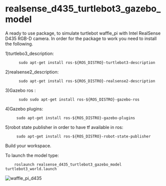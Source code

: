 # realsense_d435_turtlebot3_gazebo_model
A ready to use package, to simulate turtlebot waffle_pi with Intel RealSense D435 RGB-D camera.
In order for the package to work you need to install the following.

1)turtlebo3_description: 

          sudo apt-get install ros-${ROS_DISTRO}-turtlebot3-description

2)realsense2_description:

          sudo apt-get install ros-${ROS_DISTRO}-realsense2-description

3)Gazebo ros : 
          
          sudo sudo apt-get install ros-${ROS_DISTRO}-gazebo-ros

4)Gazebo plugins: 
          
         sudo apt-get install ros-${ROS_DISTRO}-gazebo-plugins

5)robot state publisher in order to have tf available in ros: 
         
         sudo apt-get install ros-${ROS_DISTRO}-robot-state-publisher


Build your workspace.


To launch the model type:

        roslaunch realsense_d435_turtlebot3_gazebo_model turtlebot3_world.launch

![waffle_pi_d435](https://user-images.githubusercontent.com/68281160/135662935-ce353523-cbe8-4ae6-b18a-2342bd8c304f.png)


